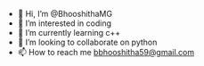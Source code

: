 - 👋 Hi, I’m @BhooshithaMG
- 👀 I’m interested in coding
- 🌱 I’m currently learning c++
- 💞️ I’m looking to collaborate on python
- 📫 How to reach me bbhooshitha59@gmail.com

<!---
BhooshithaMG/BhooshithaMG is a ✨ special ✨ repository because its `README.md` (this file) appears on your GitHub profile.
You can click the Preview link to take a look at your changes.
--->
